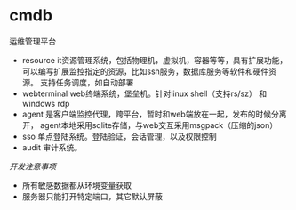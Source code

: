 # cmdb
运维管理平台
* resource it资源管理系统，包括物理机，虚拟机，容器等等，具有扩展功能，
可以编写扩展监控指定的资源，比如ssh服务，数据库服务等软件和硬件资源。
支持任务调度，如自动部署
* webterminal web终端系统，堡垒机。针对linux shell（支持rs/sz） 和windows rdp
* agent 是客户端监控代理，跨平台，暂时和web端放在一起，发布的时候分离开，
agent本地采用sqlite存储，与web交互采用msgpack（压缩的json）
* sso 单点登陆系统。登陆验证，会话管理，以及权限控制
* audit 审计系统。

*开发注意事项*
* 所有敏感数据都从环境变量获取
* 服务器只能打开特定端口，其它默认屏蔽

